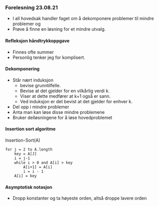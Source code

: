 ### Forelesning 23.08.21
* I all hovedsak handler faget om å dekomponere problemer til mindre problemer og
* Prøve å finne en løsning for et mindre utvalg.

#### Refleksjon håndtrykkoppgave
* Finnes ofte summer
* Personlig tenker jeg for komplisert.

#### Dekomponering
* Står nært induksjon
    * bevise grunntilfelle.
    * Bevise at det gjelder for en vilkårlig verdi k.
    * Viser at dette medfører at k+1 også er sann. 
    * Ved induksjon er det bevist at det gjelder for enhver k.
* Del opp i mindre problemer
* Anta man kan løse disse mindre problemene
* Bruker delløsningene for å løse hovedproblemet

#### Insertion sort algoritme
Insertion-Sort(A)

```
for j = 2 to A.length
    key = A[J]
    i = j-1
    while i > 0 and A[i] > key
        A[i+1] = A[i]
        i = i - 1
    A[i] = key
```

#### Asymptotisk notasjon
* Dropp konstanter og ta høyeste orden, altså droppe lavere orden


